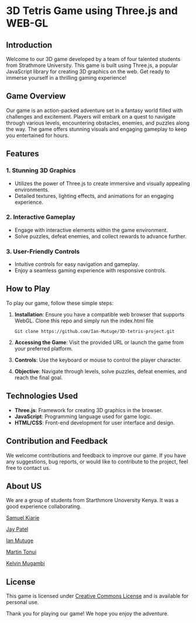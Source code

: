 # 3D Tetris Game using Three.js and WEB-GL

## Introduction

Welcome to our 3D game developed by a team of four talented students from Strathmore University. This game is built using Three.js, a popular JavaScript library for creating 3D graphics on the web. Get ready to immerse yourself in a thrilling gaming experience!

## Game Overview

Our game is an action-packed adventure set in a fantasy world filled with challenges and excitement. Players will embark on a quest to navigate through various levels, encountering obstacles, enemies, and puzzles along the way. The game offers stunning visuals and engaging gameplay to keep you entertained for hours. 

## Features

### 1. Stunning 3D Graphics
   - Utilizes the power of Three.js to create immersive and visually appealing environments.
   - Detailed textures, lighting effects, and animations for an engaging experience.

### 2. Interactive Gameplay
   - Engage with interactive elements within the game environment.
   - Solve puzzles, defeat enemies, and collect rewards to advance further.

### 3. User-Friendly Controls
   - Intuitive controls for easy navigation and gameplay.
   - Enjoy a seamless gaming experience with responsive controls.

## How to Play

To play our game, follow these simple steps:
1. **Installation**: Ensure you have a compatible web browser that supports WebGL. Clone this repo and simply run the index.html file
  

       Git clone https://github.com/Ian-Mutuge/3D-tetris-project.git
   
2. **Accessing the Game**: Visit the provided URL or launch the game from your preferred platform.
3. **Controls**: Use the keyboard or mouse to control the player character.
4. **Objective**: Navigate through levels, solve puzzles, defeat enemies, and reach the final goal.

## Technologies Used

- **Three.js**: Framework for creating 3D graphics in the browser.
- **JavaScript**: Programming language used for game logic.
- **HTML/CSS**: Front-end development for user interface and design.

## Contribution and Feedback

We welcome contributions and feedback to improve our game. If you have any suggestions, bug reports, or would like to contribute to the project, feel free to contact us.

## About US

We are a group of students from Starthmore Unoversity Kenya. It was a good experience collaborating. 

[Samuel Kiarie](https://github.com/zeussam) 

[Jay Patel](https://github.com/Jay254p)

[Ian Mutuge](https://github.com/Ian-Mutuge)

[Martin Tonui](https://github.com/tonuimartin)

[Kelvin Mugambi](https://github.com/SpirkJuniour)


## License

This game is licensed under [Creative Commons License](https://creativecommons.org/) and is available for personal use.

Thank you for playing our game! We hope you enjoy the adventure.

